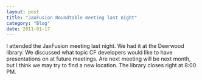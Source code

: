 ```yaml
---
layout: post
title: "JaxFusion Roundtable meeting last night"
category: "Blog"
date: 2011-01-17
---
```



I attended the JaxFusion meeting last night. We had it at the Deerwood library. We discussed what topic CF developers would like to have presentations on at future meetings. Are next meeting will be next month, but I think we may try to find a new location. The library closes right at 8:00 PM.